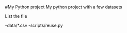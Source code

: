 #My Python project
My python project with a few datasets

List the file

-data/*.csv
-scripts/reuse.py
